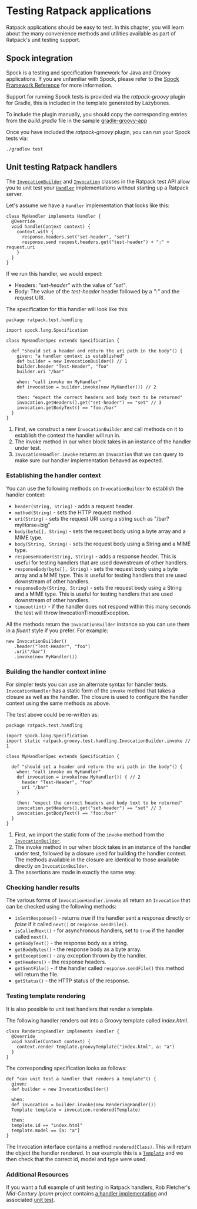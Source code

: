 # Testing Ratpack applications

Ratpack applications should be easy to test. In this chapter, you will learn about the many convenience methods and utilities available as part of Ratpack's unit testing support.

## Spock integration

Spock is a testing and specification framework for Java and Groovy applications. If you are unfamiliar with Spock, please refer to the [Spock Framework Reference](https://spock-framework.readthedocs.org/en/latest/) for more information.

Support for running Spock tests is provided via the *ratpack-groovy* plugin for Gradle, this is included in the template generated by Lazybones.

To include the plugin manually, you should copy the corresponding entries from the *build.gradle* file in the sample [gradle-groovy-app]( https://github.com/ratpack/example-ratpack-gradle-groovy-app/blob/master/build.gradle)

Once you have included the *ratpack-groovy* plugin, you can run your Spock tests via:

```language-bash
./gradlew test
```

## Unit testing Ratpack handlers

The [`InvocationBuilder`](api/ratpack/test/handling/InvocationBuilder.html) and [`Invocation`](api/ratpack/test/handling/Invocation.html) classes in the Ratpack test API allow you to unit test your [`Handler`](api/ratpack/handling/Handler.html) implementations without starting up a Ratpack server.

Let's assume we have a `Handler` implementation that looks like this:

```language-groovy
class MyHandler implements Handler {
  @Override
  void handle(Context context) {
    context.with {
      response.headers.set("set-header", "set")
      response.send request.headers.get("test-header") + ":" + request.uri
    }
  }
}
```

If we run this handler, we would expect:

* Headers: *"set-header"* with the value of *"set"*.
* Body: The value of the *test-header* header followed by a *":"* and the request URI.

The specification for this handler will look like this:

```language-groovy
package ratpack.test.handling

import spock.lang.Specification

class MyHandlerSpec extends Specification {

  def "should set a header and return the uri path in the body"() {
    given: "a handler context is established"
    def builder = new InvocationBuilder() // 1
    builder.header "Test-Header", "foo"
    builder.uri "/bar"

    when: "call invoke on MyHandler"
    def invocation = builder.invoke(new MyHandler()) // 2

    then: "expect the correct headers and body text to be returned"
    invocation.getHeaders().get("set-header") == "set" // 3
    invocation.getBodyText() == "foo:/bar"
  }
}
```

1. First, we construct a new `InvocationBuilder` and call methods on it to establish the context the handler will run in.
2. The invoke method in our when block takes in an instance of the handler under test.
3. `InvocationHandler.invoke` returns an `Invocation` that we can query to make sure our handler implementation behaved as expected.

### Establishing the handler context

You can use the following methods on `InvocationBuilder` to establish the handler context:

* `header(String, String)` - adds a request header.
* `method(String)` - sets the HTTP request method.
* `uri(String)` - sets the request URI using a string such as "/bar?myHorse=big"
* `body(byte[], String)` - sets the request body using a byte array and a MIME type.
* `body(String, String)` - sets the request body using a String and a MIME type.
* `responseHeader(String, String)` - adds a response header. This is useful for testing handlers that are used downstream of other handlers.
* `responseBody(byte[], String)` - sets the request body using a byte array and a MIME type. This is useful for testing handlers that are used downstream of other handlers.
* `responseBody(String, String)` - sets the request body using a String and a MIME type. This is useful for testing handlers that are used downstream of other handlers.
* `timeout(int)` - if the handler does not respond within this many seconds the test will throw InvocationTimeoutException.

All the methods return the `InvocationBuilder` instance so you can use them in a *fluent* style if you prefer. For example:

```language-groovy
new InvocationBuilder()
   .header("Test-Header", "foo")
   .uri("/bar")
   .invoke(new MyHandler())
```

### Building the handler context inline

For simpler tests you can use an alternate syntax for handler tests. `InvocationHandler` has a static form of the `invoke` method that takes a closure as well as the handler. The closure is used to configure the handler context using the same methods as above.

The test above could be re-written as:

```language-groovy
package ratpack.test.handling

import spock.lang.Specification
import static ratpack.groovy.test.handling.InvocationBuilder.invoke // 1

class MyHandlerSpec extends Specification {

  def "should set a header and return the uri path in the body"() {
    when: "call invoke on MyHandler"
    def invocation = invoke(new MyHandler()) { // 2
      header "Test-Header", "foo"
      uri "/bar"
    }

    then: "expect the correct headers and body text to be returned"
    invocation.getHeaders().get("set-header") == "set" // 3
    invocation.getBodyText() == "foo:/bar"
  }
}
```

1. First, we import the static form of the `invoke` method from the [`InvocationBuilder`](api/ratpack/groovy/test/handling/InvocationBuilder.html).
2. The invoke method in our when block takes in an instance of the handler under test, followed by a closure used for building the handler context. The methods available in the closure are identical to those available directly on `InvocationBuilder`.
3. The assertions are made in exactly the same way.

### Checking handler results

The various forms of `InvocationHandler.invoke` all return an `Invocation` that can be checked using the following methods:

* `isSentResponse()` - returns *true* if the handler sent a response directly or *false* if it called `next()` or `response.sendFile()`.
* `isCalledNext()` - for asynchronous handlers, set to `true` if the handler called `next()`.
* `getBodyText()` - the response body as a string.
* `getBodyBytes()` - the response body as a byte array.
* `getException()` - any exception thrown by the handler.
* `getHeaders()` - the response headers.
* `getSentFile()` - if the handler called `response.sendFile()` this method will return the file.
* `getStatus()` - the HTTP status of the response.

### Testing template rendering

It is also possible to unit test handlers that render a template.

The following handler renders out into a Groovy template called *index.html*.

```language-groovy
class RenderingHandler implements Handler {
  @Override
  void handle(Context context) {
    context.render Template.groovyTemplate("index.html", a: "a")
  }
}
```

The corresponding specification looks as follows:

```language-groovy
def "can unit test a handler that renders a template"() {
  given:
  def builder = new InvocationBuilder()

  when:
  def invocation = builder.invoke(new RenderingHandler())
  Template template = invocation.rendered(Template)

  then:
  template.id == "index.html"
  template.model == [a: "a"]
}
```

The Invocation interface contains a method `rendered(Class)`. This will return the object the handler rendered. In our example this is a [`Template`](/api/ratpack/groovy/Template.html) and we then check that the correct id, model and type were used.

### Additional Resources

If you want a full example of unit testing in Ratpack handlers, Rob Fletcher's *Mid-Century Ipsum* project contains [a handler implementation](https://github.com/robfletcher/midcentury-ipsum/blob/master/src/main/groovy/com/energizedwork/midcenturyipsum/IpsumHandler.groovy) and associated [unit test](https://github.com/robfletcher/midcentury-ipsum/blob/master/src/test/groovy/com/energizedwork/midcenturyipsum/IpsumHandlerSpec.groovy).
